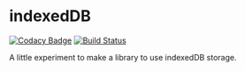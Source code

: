 # indexedDB
[![Codacy Badge](https://api.codacy.com/project/badge/Grade/5513e8d7e3b7448f8ed7f1d4ecbd7d3c)](https://www.codacy.com/app/sagrath23/indexedDB?utm_source=github.com&amp;utm_medium=referral&amp;utm_content=sagrath23/indexedDB&amp;utm_campaign=Badge_Grade)
[![Build Status](https://travis-ci.org/sagrath23/indexedDB.svg?branch=master)](https://travis-ci.org/sagrath23/indexedDB)

A little experiment to make a library to use indexedDB storage.
